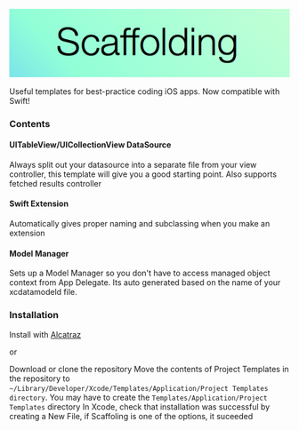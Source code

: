 <p align="center">
  <img src="https://raw.githubusercontent.com/haaakon/Scaffolding/master/scaffolding.png" />


</p>
Useful templates for best-practice coding iOS apps. Now compatible with Swift!


### Contents

#### UITableView/UICollectionView DataSource
Always split out your datasource into a separate file from your view controller, this template will give you a good starting point. Also supports fetched results controller

#### Swift Extension
Automatically gives proper naming and subclassing when you make an extension

#### Model Manager
Sets up a Model Manager so you don't have to access managed object context from App Delegate. Its auto generated based on the name of your xcdatamodeld file.

### Installation
Install with <a href="http://alcatraz.io">Alcatraz</a>

or

Download or clone the repository
Move the contents of Project Templates in the repository to
`~/Library/Developer/Xcode/Templates/Application/Project Templates directory`. You may have to create the `Templates/Application/Project Templates` directory
In Xcode, check that installation was successful by creating a New File, if Scaffoling is one of the options, it suceeded
